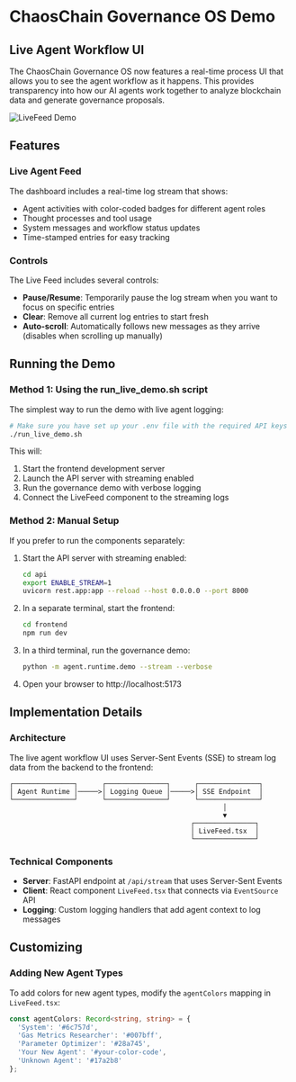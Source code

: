 # ChaosChain Governance OS Demo

## Live Agent Workflow UI

The ChaosChain Governance OS now features a real-time process UI that allows you to see the agent workflow as it happens. This provides transparency into how our AI agents work together to analyze blockchain data and generate governance proposals.

![LiveFeed Demo](./images/livefeed_demo.gif)

## Features

### Live Agent Feed

The dashboard includes a real-time log stream that shows:

- Agent activities with color-coded badges for different agent roles
- Thought processes and tool usage
- System messages and workflow status updates
- Time-stamped entries for easy tracking

### Controls

The Live Feed includes several controls:

- **Pause/Resume**: Temporarily pause the log stream when you want to focus on specific entries
- **Clear**: Remove all current log entries to start fresh
- **Auto-scroll**: Automatically follows new messages as they arrive (disables when scrolling up manually)

## Running the Demo

### Method 1: Using the run_live_demo.sh script

The simplest way to run the demo with live agent logging:

```bash
# Make sure you have set up your .env file with the required API keys
./run_live_demo.sh
```

This will:
1. Start the frontend development server
2. Launch the API server with streaming enabled
3. Run the governance demo with verbose logging
4. Connect the LiveFeed component to the streaming logs

### Method 2: Manual Setup

If you prefer to run the components separately:

1. Start the API server with streaming enabled:
   ```bash
   cd api
   export ENABLE_STREAM=1
   uvicorn rest.app:app --reload --host 0.0.0.0 --port 8000
   ```

2. In a separate terminal, start the frontend:
   ```bash
   cd frontend
   npm run dev
   ```

3. In a third terminal, run the governance demo:
   ```bash
   python -m agent.runtime.demo --stream --verbose
   ```

4. Open your browser to http://localhost:5173

## Implementation Details

### Architecture

The live agent workflow UI uses Server-Sent Events (SSE) to stream log data from the backend to the frontend:

```
┌───────────────┐      ┌───────────────┐      ┌───────────────┐
│ Agent Runtime │─────>│ Logging Queue │─────>│ SSE Endpoint  │
└───────────────┘      └───────────────┘      └───────────────┘
                                                     │
                                                     ▼
                                             ┌───────────────┐
                                             │ LiveFeed.tsx  │
                                             └───────────────┘
```

### Technical Components

- **Server**: FastAPI endpoint at `/api/stream` that uses Server-Sent Events
- **Client**: React component `LiveFeed.tsx` that connects via `EventSource` API
- **Logging**: Custom logging handlers that add agent context to log messages

## Customizing

### Adding New Agent Types

To add colors for new agent types, modify the `agentColors` mapping in `LiveFeed.tsx`:

```typescript
const agentColors: Record<string, string> = {
  'System': '#6c757d',
  'Gas Metrics Researcher': '#007bff', 
  'Parameter Optimizer': '#28a745',
  'Your New Agent': '#your-color-code',
  'Unknown Agent': '#17a2b8'
};
``` 